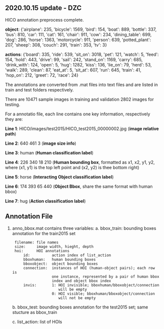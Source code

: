 ## 2020.10.15 update - DZC
HICO annotation preprocess complete.


**object**: {'airplane': 235, 'bicycle': 1569, 'bird': 154, 'boat': 889, 'bottle': 337, 'bus': 810, 'car': 111, 'cat': 161, 'chair': 911, 'cow': 234, 
        'dining_table': 699, 'dog': 286, 'horse': 1363, 'motorcycle': 911, 'person': 639, 'potted_plant': 207, 
        'sheep': 308, 'couch': 291, 'train': 353, 'tv': 3}<br>

**actions**: {'board': 335, 'ride': 539, 'sit_on': 3018, 'pet': 121, 'watch': 5, 'feed': 154, 'hold': 443, 'drive': 99, 'sail': 242, 'stand_on': 1169,
'carry': 685, 'drink_with': 124, 'open': 5, 'hug': 1282, 'kiss': 136, 'lie_on': 79, 'herd': 53, 'walk': 289, 'clean': 87,
'eat_at': 5, 'sit_at': 607, 'run': 645, 'train': 41, 'hop_on': 212, 'greet': 72, 'race': 24}

The annotations are converted from .mat files into text files and are listed in train and test folders respectively. 

There are 10471 sample images in training and validation 2802 images for testing.

For a annotatio file, each line contains one key information, respectively they are:


**Line 1**: HICO/images/test2015/HICO_test2015_00000002.jpg (**image relative path**)


**Line 2**: 640 461 3 (**image size info**)


**Line 3**: human (**Human classification label**)


**Line 4**: 226 340 18 210 (**Human bounding box**, formatted as x1, x2, y1, y2, where (x1, y1) is the top left point and (x2, y2) is thee bottom right)


**Line 5**: horse (**Interacting Object classification label**)


**Line 6**: 174 393 65 440 (**Object Bbox**, share the same format with human bbox)


**Line 7**: hug (**Action classification label**)


## Annotation File

1. anno_bbox.mat contains three variables:
    a. bbox_train: bounding boxes annotation for the train2015 set

        filename: file names
        size:     image width, hieght, depth
        hoi:      HOI annotations
            id:          action index of list_action
            bboxhuman:   human bounding boxes
            bboxobject:  object bounding boxes
            connection:  instances of HOI (human-object pairs); each row is
                         one instance, represented by a pair of human bbox
                         index and object bbox index
            invis:       1: HOI invisible; bboxhuman/bboxobject/connection
                            will be empty
                         0: HOI visible; bboxhuman/bboxobject/connection
                            will not be empty

    b. bbox_test: bounding boxes annotation for the test2015 set; same 
                  stucture as bbox_train

    c. list_action: list of HOIs
